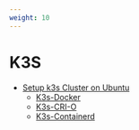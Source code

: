 ```yaml
---
weight: 10
---
```


# K3S

- [Setup k3s Cluster on Ubuntu](/docs/Kubernetes/Edge)
    - [K3s-Docker](/docs/Kubernetes/Edge/docker-k3s)
    - [K3s-CRI-O](/docs/Kubernetes/Edge/crio-k3s)
    - [K3s-Containerd](/docs/Kubernetes/Edge/containerd-k3s)